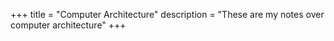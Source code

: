 +++
title = "Computer Architecture"
description = "These are my notes over computer architecture"
+++
